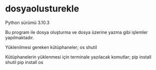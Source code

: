 # dosyaolusturekle
Python sürümü 3.10.3

Bu program ile dosya oluşturma ve dosya üzerine yazma gibi işlemler yapılmaktadır.

Yüklenilmesi gereken kütüphaneler;
os
shutil

Kütüphanelerin yüklenmesi için terminale yazılacak komutlar;
pip install shutil
pip install os
